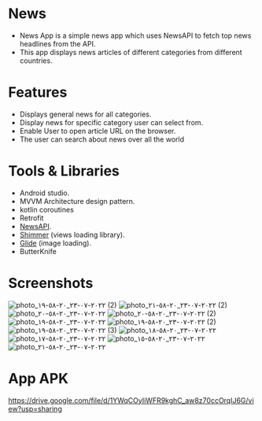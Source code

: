 # News
- News App is a simple news app which uses NewsAPI to fetch top news headlines from the API.
- This app displays news articles of different categories from different countries.

# Features
- Displays general news for all categories.
- Display news for specific category user can select from.
- Enable User to open article URL on the browser.
- The user can search about news over all the world


# Tools & Libraries
- Android studio.
- MVVM Architecture design pattern.
- kotlin coroutines
- Retrofit
- <a href="https://newsapi.org/">NewsAPI</a>.
- <a href="https://github.com/facebook/shimmer-android">Shimmer</a> (views loading library).
- <a href="https://github.com/bumptech/glide">Glide</a> (image loading).
- ButterKnife

# Screenshots
![photo_٢٠٢٢-٠٧-٢٣_٢٠-٥٨-١٩ (2)](https://user-images.githubusercontent.com/55184522/180619370-c0a495e5-5b10-4e24-8de1-3d8daaee1bb4.jpg)
![photo_٢٠٢٢-٠٧-٢٣_٢٠-٥٨-٢١ (2)](https://user-images.githubusercontent.com/55184522/180619376-0b68150e-33e9-4061-8fda-d44c32cc0a97.jpg)
![photo_٢٠٢٢-٠٧-٢٣_٢٠-٥٨-٢٠](https://user-images.githubusercontent.com/55184522/180619379-4575992f-53c2-47e3-b50f-cdef9fa56734.jpg)
![photo_٢٠٢٢-٠٧-٢٣_٢٠-٥٨-٢٠ (2)](https://user-images.githubusercontent.com/55184522/180619383-162a71f8-6f81-4d85-80ac-9e8b9f363fdf.jpg)
![photo_٢٠٢٢-٠٧-٢٣_٢٠-٥٨-١٩](https://user-images.githubusercontent.com/55184522/180619384-2dfa33bb-5ac0-426d-8647-250e90838a33.jpg)
![photo_٢٠٢٢-٠٧-٢٣_٢٠-٥٨-١٩ (2)](https://user-images.githubusercontent.com/55184522/180619385-d9c5447b-77fa-433c-90e1-402051997c4a.jpg)
![photo_٢٠٢٢-٠٧-٢٣_٢٠-٥٨-١٩ (3)](https://user-images.githubusercontent.com/55184522/180619387-0c366922-4330-46fd-a112-fc4dfedc02e9.jpg)
![photo_٢٠٢٢-٠٧-٢٣_٢٠-٥٨-١٨](https://user-images.githubusercontent.com/55184522/180619388-3e50b66c-01b7-4dfd-852c-0136faec88b4.jpg)
![photo_٢٠٢٢-٠٧-٢٣_٢٠-٥٨-١٧](https://user-images.githubusercontent.com/55184522/180619389-4f6c4730-e841-45e9-b697-9e1352a78abf.jpg)
![photo_٢٠٢٢-٠٧-٢٣_٢٠-٥٨-١٥](https://user-images.githubusercontent.com/55184522/180619391-924db8ac-0ab6-4d4f-813f-f82629a7c581.jpg)
![photo_٢٠٢٢-٠٧-٢٣_٢٠-٥٨-٢١](https://user-images.githubusercontent.com/55184522/180619393-3d9fc4fe-0bb2-436a-8232-1dc226044ae3.jpg)

# App APK
https://drive.google.com/file/d/1YWqCOyIiWFR9kghC_aw8z70ccOrqIJ6G/view?usp=sharing
